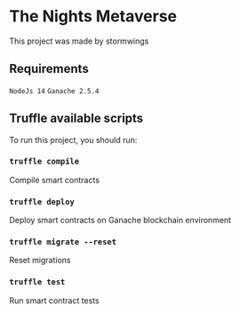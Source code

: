 # The Nights Metaverse

This project was made by stormwings

## Requirements

`NodeJs 14`
`Ganache 2.5.4`

## Truffle available scripts

To run this project, you should run:

### `truffle compile`

Compile smart contracts

### `truffle deploy`

Deploy smart contracts on Ganache blockchain environment

### `truffle migrate --reset`

Reset migrations

### `truffle test`

Run smart contract tests
